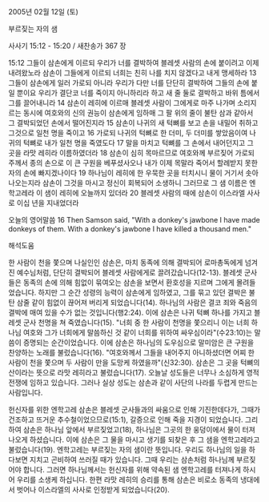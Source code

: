 2005년 02월 12일 (토)

부르짖는 자의 샘



사사기 15:12 - 15:20 / 새찬송가 367 장


15:12 그들이 삼손에게 이르되 우리가 너를 결박하여 블레셋 사람의 손에 붙이려고 이제 내려왔노라 삼손이 그들에게 이르되 너희는 친히 나를 치지 않겠다고 내게 맹세하라 13 그들이 삼손에게 일러 가로되 아니라 우리가 다만 너를 단단히 결박하여 그들의 손에 붙일 뿐이요 우리가 결단코 너를 죽이지 아니하리라 하고 새 줄 둘로 결박하고 바위 틈에서 그를 끌어내니라 14 삼손이 레히에 이르매 블레셋 사람이 그에게로 마주 나가며 소리지르는 동시에 여호와의 신의 권능이 삼손에게 임하매 그 팔 위의 줄이 불탄 삼과 같아서 그 결박되었던 손에서 떨어진지라 15 삼손이 나귀의 새 턱뼈를 보고 손을 내밀어 취하고 그것으로 일천 명을 죽이고 16 가로되 나귀의 턱뼈로 한 더미, 두 더미를 쌓았음이여 나귀의 턱뼈로 내가 일천 명을 죽였도다 17 말을 마치고 턱뼈를 그 손에서 내어던지고 그 곳을 라맛 레히라 이름하였더라 18 삼손이 심히 목마르므로 여호와께 부르짖어 가로되 주께서 종의 손으로 이 큰 구원을 베푸셨사오나 내가 이제 목말라 죽어서 할례받지 못한 자의 손에 빠지겠나이다 19 하나님이 레히에 한 우묵한 곳을 터치시니 물이 거기서 솟아나오는지라 삼손이 그것을 마시고 정신이 회복되어 소생하니 그러므로 그 샘 이름은 엔학고레라 이 샘이 레히에 오늘까지 있더라 20 블레셋 사람의 때에 삼손이 이스라엘 사사로 이십 년을 지내었더라

오늘의 영어말씀
16 Then Samson said, "With a donkey's jawbone I have made donkeys of them. With a donkey's jawbone I have killed a thousand men."

해석도움





한 사람이 천을 쫓으며
나실인인 삼손은, 마치 동족에 의해 결박되어 로마총독에게 넘겨진 예수님처럼, 단단히 결박되어 블레셋 사람에게로 끌려갔습니다(12-13). 블레셋 군사들은 동족의 손에 의해 힘없이 묶여오는 삼손을 보면서 환호성을 지르며 그에게 몰려들었습니다. 하지만 그 순간 성령의 능력이 삼손에게 임하였고, 그를 묶고 있던 결박은 불탄 삼줄 같이 힘없이 끊어져 버리게 되었습니다(14). 하나님의 사람은 결코 죄와 죽음의 결박에 매여 있을 수가 없는 것입니다(행2:24). 이에 삼손은 나귀 턱뼈 하나를 가지고 블레셋 군사 천명을 쳐 죽였습니다(15). "너희 중 한 사람이 천명을 쫓으리니 이는 너희 하나님 여호와 그가 너희에게 말씀하신 것 같이 너희를 위하여 싸우심이라"(수23:10)는 말씀이 증명되는 순간이었습니다. 이에 삼손은 하나님의 도우심으로 말미암은 큰 구원을 찬양하는 노래를 불렀습니다(16). "여호와께서 그들을 내어주지 아니하셨더면 어찌 한 사람이 천을 쫓으며 두 사람이 만을 도망케 하였을까"(신32:30). 삼손은 그 곳을 턱뼈의 산이라는 뜻으로 라맛 레히라고 불렀습니다(17). 오늘날 성도들은 너무나 소심하게 영적전쟁에 임하고 있습니다. 그러나 실상 성도는 삼손과 같이 사단의 나라를 두렵게 만드는 사람입니다.   

헌신자를 위한 엔학고레
삼손은 블레셋 군사들과의 싸움으로 인해 기진한데다가, 그때가 건조하고 뜨거운 추수철이었으므로(15:1), 갈증으로 인해 죽을 지경이 되었습니다. 그리하여 삼손은 하나님 앞에서 부르짖었고(18), 하나님은 그곳의 한 웅덩이에서 물이 터져 나오게 하셨습니다. 이에 삼손은 그 물을 마시고 생기를 되찾은 후 그 샘을 엔학고레라고 불렀습니다(19). 엔학고레는 부르짖는 자의 샘이란 뜻입니다. 우리도 하나님의 일을 하다보면 지치고 곤비하여 쓰러질 때가 있습니다. 그때 우리는 삼손처럼 하나님께 부르짖어야 합니다. 그러면 하나님께서는 헌신자를 위해 약속된 샘 엔학고레를 터져나게 하시어 우리를 소생케 하십니다. 한편 라맛 레히의 승리를 통해 삼손은 비로소 동족의 냉대에서 벗어나 이스라엘의 사사로 인정받게 되었습니다(20).